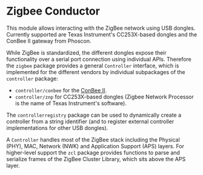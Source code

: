 # Zigbee Conductor

This module allows interacting with the ZigBee network using USB dongles.
Currently supported are Texas Instrument's CC253X-based dongles and the ConBee II gateway from Phoscon.

While ZigBee is standardized, the different dongles expose their functionality
over a serial port connection using individual APIs. Therefore the `zigbee`
package provides a general `Controller` interface, which is implemented for the
different vendors by individual subpackages of the `controller` package:

- `controller/conbee` for the [ConBee II](https://phoscon.de/en/conbee2).
- `controller/znp` for CC253X-based dongles (Zigbee Network Processor is the name of Texas Instrument's software).

The `controllerregistry` package can be used to dynamically create a controller
from a string identifier (and to register external controller implementations
for other USB dongles).

A `Controller` handles most of the ZigBee stack including the Physical (PHY),
MAC, Network (NWK) and Application Support (APS) layers. For higher-level
support the `zcl` package provides functions to parse and serialize frames of
the ZigBee Cluster Library, which sits above the APS layer.

